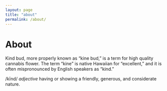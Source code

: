 ```yaml
--- 
layout: page
title: "about"
permalink: /about/
---
```


# About

Kind bud, more properly known as “kine bud,” is a term for high quality cannabis flower. The term “kine” is native Hawaiian for “excellent,” and it is often mispronounced by English speakers as “kind.”

/kīnd/
_adjective_
having or showing a friendly, generous, and considerate nature.